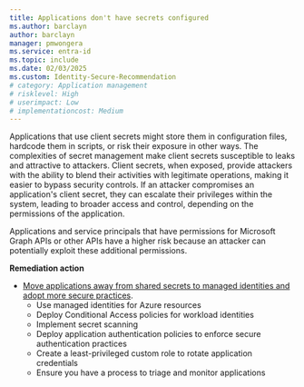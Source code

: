 ```yaml
---
title: Applications don't have secrets configured
ms.author: barclayn
author: barclayn
manager: pmwongera
ms.service: entra-id
ms.topic: include
ms.date: 02/03/2025
ms.custom: Identity-Secure-Recommendation
# category: Application management
# risklevel: High
# userimpact: Low 
# implementationcost: Medium
---
```

Applications that use client secrets might store them in configuration files, hardcode them in scripts, or risk their exposure in other ways. The complexities of secret management make client secrets susceptible to leaks and attractive to attackers. Client secrets, when exposed, provide attackers with the ability to blend their activities with legitimate operations, making it easier to bypass security controls. If an attacker compromises an application's client secret, they can escalate their privileges within the system, leading to broader access and control, depending on the permissions of the application.

Applications and service principals that have permissions for Microsoft Graph APIs or other APIs have a higher risk because an attacker can potentially exploit these additional permissions.

**Remediation action**

- [Move applications away from shared secrets to managed identities and adopt more secure practices](/entra/identity/enterprise-apps/migrate-applications-from-secrets).
   - Use managed identities for Azure resources
   - Deploy Conditional Access policies for workload identities
   - Implement secret scanning
   - Deploy application authentication policies to enforce secure authentication practices
   - Create a least-privileged custom role to rotate application credentials
   - Ensure you have a process to triage and monitor applications
